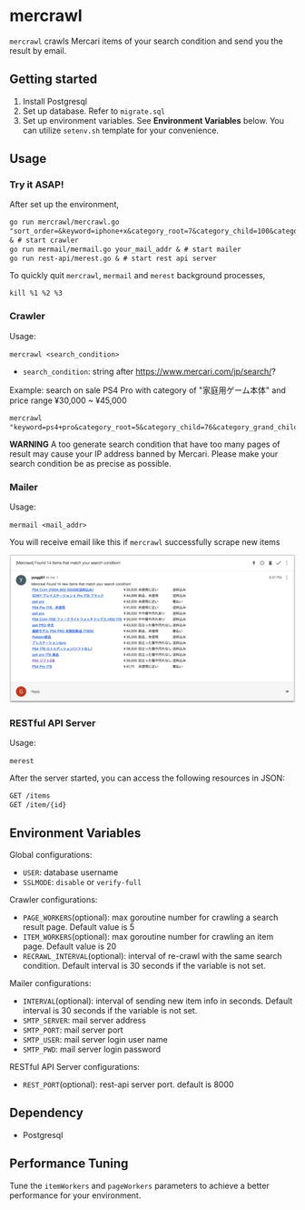 # mercrawl

`mercrawl` crawls Mercari items of your search condition and send you the result by email.

## Getting started

1. Install Postgresql
2. Set up database. Refer to `migrate.sql`
3. Set up environment variables. See **Environment Variables** below. You can utilize `setenv.sh` template for your convenience.

## Usage

### Try it ASAP!

After set up the environment,

    go run mercrawl/mercrawl.go "sort_order=&keyword=iphone+x&category_root=7&category_child=100&category_grand_child%5B859%5D=1&brand_name=&brand_id=&size_group=&price_min=60000&price_max=&item_condition_id%5B1%5D=1&item_condition_id%5B2%5D=1&status_on_sale=1" & # start crawler
    go run mermail/mermail.go your_mail_addr & # start mailer
    go run rest-api/merest.go & # start rest api server

To quickly quit `mercrawl`, `mermail` and `merest` background processes,

    kill %1 %2 %3

### Crawler

Usage:

`mercrawl <search_condition>`
* `search_condition`: string after https://www.mercari.com/jp/search/?

Example: search on sale PS4 Pro with category of "家庭用ゲーム本体" and price range ¥30,000 ~ ¥45,000

    mercrawl "keyword=ps4+pro&category_root=5&category_child=76&category_grand_child%5B701%5D=1&price_min=30000&price_max=45000&status_on_sale=1"

**WARNING** A too generate search condition that have too many pages of result may cause your IP address banned by Mercari. Please make your search condition be as precise as possible.

### Mailer

Usage:

`mermail <mail_addr>`

You will receive email like this if `mercrawl` successfully scrape new items

![email sent from mermail](img/mermail-example.png "email sent from mermail")

### RESTful API Server

Usage:

`merest`

After the server started, you can access the following resources in JSON:

    GET /items
    GET /item/{id}

## Environment Variables

Global configurations:
* `USER`: database username
* `SSLMODE`: `disable` or `verify-full`

Crawler configurations:
* `PAGE_WORKERS`(optional): max goroutine number for crawling a search result page. Default value is 5
* `ITEM_WORKERS`(optional): max goroutine number for crawling an item page. Default value is 20
* `RECRAWL_INTERVAL`(optional): interval of re-crawl with the same search condition. Default interval is 30 seconds if the variable is not set.

Mailer configurations:
* `INTERVAL`(optional): interval of sending new item info in seconds. Default interval is 30 seconds if the variable is not set.
* `SMTP_SERVER`: mail server address
* `SMTP_PORT`: mail server port
* `SMTP_USER`: mail server login user name
* `SMTP_PWD`: mail server login password

RESTful API Server configurations:
* `REST_PORT`(optional): rest-api server port. default is 8000

## Dependency

* Postgresql

## Performance Tuning

Tune the `itemWorkers` and `pageWorkers` parameters to achieve a better performance for your environment.
